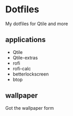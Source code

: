 # Dotfiles
My dotfiles for Qtile and more

## applications
- Qtile
- Qtile-extras
- rofi
- rofi-calc
- betterlockscreen
- btop

## wallpaper
Got the wallpaper form  